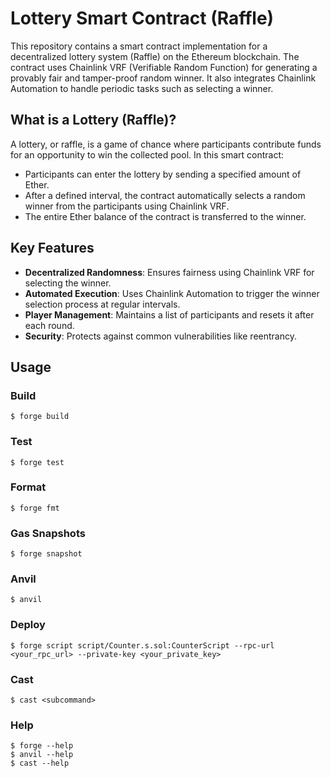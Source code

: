 # Lottery Smart Contract (Raffle)

This repository contains a smart contract implementation for a decentralized lottery system (Raffle) on the Ethereum blockchain. The contract uses Chainlink VRF (Verifiable Random Function) for generating a provably fair and tamper-proof random winner. It also integrates Chainlink Automation to handle periodic tasks such as selecting a winner.

## What is a Lottery (Raffle)?

A lottery, or raffle, is a game of chance where participants contribute funds for an opportunity to win the collected pool. In this smart contract:
- Participants can enter the lottery by sending a specified amount of Ether.
- After a defined interval, the contract automatically selects a random winner from the participants using Chainlink VRF.
- The entire Ether balance of the contract is transferred to the winner.

## Key Features

- **Decentralized Randomness**: Ensures fairness using Chainlink VRF for selecting the winner.
- **Automated Execution**: Uses Chainlink Automation to trigger the winner selection process at regular intervals.
- **Player Management**: Maintains a list of participants and resets it after each round.
- **Security**: Protects against common vulnerabilities like reentrancy.

## Usage

### Build

```shell
$ forge build
```

### Test

```shell
$ forge test
```

### Format

```shell
$ forge fmt
```

### Gas Snapshots

```shell
$ forge snapshot
```

### Anvil

```shell
$ anvil
```

### Deploy

```shell
$ forge script script/Counter.s.sol:CounterScript --rpc-url <your_rpc_url> --private-key <your_private_key>
```

### Cast

```shell
$ cast <subcommand>
```

### Help

```shell
$ forge --help
$ anvil --help
$ cast --help
```
